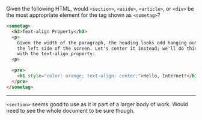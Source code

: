 Given the following HTML, would `<section>`, `<aside>`, `<article>`, or `<div>` be the most appropriate element for the tag shown as `<sometag>`?

```html
<sometag>
  <h3>Text-align Property</h3>
  <p>
    Given the width of the paragraph, the heading looks odd hanging out on
    the left side of the screen. Let's center it instead; we'll do this
    with the text-align property:
  <p>

  <pre>
    <h1 style="color: orange; text-align: center;">Hello, Internet!</h1>
  </pre>
</sometag>
```

---

`<section>` seems good to use as it is part of a larger body of work. Would need to see the whole document to be sure though.

